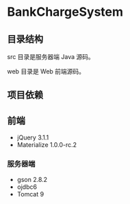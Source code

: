 # BankChargeSystem

## 目录结构

src 目录是服务器端 Java 源码。

web 目录是 Web 前端源码。

## 项目依赖

## 前端

- jQuery 3.1.1
- Materialize 1.0.0-rc.2

### 服务器端

- gson 2.8.2
- ojdbc6
- Tomcat 9
